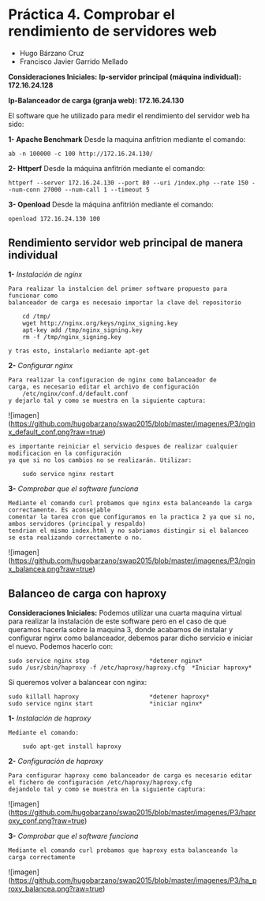 # Práctica 4. Comprobar el rendimiento de servidores web

- Hugo Bárzano Cruz
- Francisco Javier Garrido Mellado

**Consideraciones Iniciales:** 
**Ip-servidor principal (máquina individual): 172.16.24.128**

**Ip-Balanceador de carga (granja web): 172.16.24.130**

El software que he utilizado para medir el rendimiento del servidor web ha sido:

**1- Apache Benchmark** Desde la maquina anfitrion mediante el comando:

	ab -n 100000 -c 100 http://172.16.24.130/

**2- Httperf** Desde la máquina anfitrión mediante el comando:

	httperf --server 172.16.24.130 --port 80 --uri /index.php --rate 150 --num-conn 27000 --num-call 1 --timeout 5

**3- Openload** Desde la máquina anfitrión mediante el comando:

	openload 172.16.24.130 100


## Rendimiento servidor web principal de manera individual 
 

**1-** *Instalación de nginx*

	Para realizar la instalcion del primer software propuesto para funcionar como
	balanceador de carga es necesaio importar la clave del repositorio 

		cd /tmp/
		wget http://nginx.org/keys/nginx_signing.key
		apt-key add /tmp/nginx_signing.key
		rm -f /tmp/nginx_signing.key

	y tras esto, instalarlo mediante apt-get

**2-** *Configurar nginx*

	Para realizar la configuracion de nginx como balanceador de 
	carga, es necesario editar el archivo de configuración
		/etc/nginx/conf.d/default.conf
	y dejarlo tal y como se muestra en la siguiente captura:

![imagen] (https://github.com/hugobarzano/swap2015/blob/master/imagenes/P3/nginx_default_conf.png?raw=true)

	es importante reiniciar el servicio despues de realizar cualquier modificacion en la configuración
	ya que si no los cambios no se realizarán. Utilizar:  
			
		sudo service nginx restart

**3-** *Comprobar que el software funciona*

	Mediante el comando curl probamos que nginx esta balanceando la carga correctamente. Es aconsejable
	comentar la tarea cron que configuramos en la practica 2 ya que si no, ambos servidores (principal y respaldo)
	tendrian el mismo index.html y no sabriamos distingir si el balanceo se esta realizando correctamente o no.

![imagen] (https://github.com/hugobarzano/swap2015/blob/master/imagenes/P3/nginx_balancea.png?raw=true)

## Balanceo de carga con haproxy

**Consideraciones Iniciales:** Podemos utilizar una cuarta maquina virtual para realizar la
instalación de este software pero en el caso de que queramos hacerla sobre la maquina 3, donde
acabamos de instalar y configurar nginx como balanceador, debemos parar dicho servicio e iniciar el
nuevo. Podemos hacerlo con: 

	sudo service nginx stop					*detener nginx*
	sudo /usr/sbin/haproxy -f /etc/haproxy/haproxy.cfg	*Iniciar haproxy*

Si queremos volver a balancear con nginx:
	
	sudo killall haproxy					*detener haproxy*
	sudo service nginx start				*iniciar nginx*

   
**1-** *Instalación de haproxy*

	Mediante el comando:

		sudo apt-get install haproxy

**2-** *Configuración de haproxy*

	Para configurar haproxy como balanceador de carga es necesario editar el fichero de configuración /etc/haproxy/haproxy.cfg
	dejandolo tal y como se muestra en la siguiente captura:

![imagen] (https://github.com/hugobarzano/swap2015/blob/master/imagenes/P3/haproxy_conf.png?raw=true)

**3-** *Comprobar que el software funciona*

	Mediante el comando curl probamos que haproxy esta balanceando la carga correctamente

![imagen] (https://github.com/hugobarzano/swap2015/blob/master/imagenes/P3/ha_proxy_balancea.png?raw=true)










